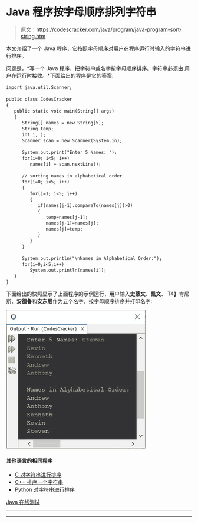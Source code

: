 # Java 程序按字母顺序排列字符串

> 原文：<https://codescracker.com/java/program/java-program-sort-string.htm>

本文介绍了一个 Java 程序，它按照字母顺序对用户在程序运行时输入的字符串进行排序。

问题是，*写一个 Java 程序，把字符串或名字按字母顺序排序。字符串必须由 用户在运行时接收。*下面给出的程序是它的答案:

```
import java.util.Scanner;

public class CodesCracker
{
   public static void main(String[] args)
   {
      String[] names = new String[5];
      String temp;
      int i, j;
      Scanner scan = new Scanner(System.in);

      System.out.print("Enter 5 Names: ");
      for(i=0; i<5; i++)
         names[i] = scan.nextLine();

      // sorting names in alphabetical order
      for(i=0; i<5; i++)
      {
         for(j=1; j<5; j++)
         {
            if(names[j-1].compareTo(names[j])>0)
            {
               temp=names[j-1];
               names[j-1]=names[j];
               names[j]=temp;
            }
         }
      }

      System.out.println("\nNames in Alphabetical Order:");
      for(i=0;i<5;i++)
         System.out.println(names[i]);
   }
}
```

下面给出的快照显示了上面程序的示例运行，用户输入**史蒂文**、**凯文**、 T4】肯尼斯、**安德鲁**和**安东尼**作为五个名字，按字母顺序排序并打印名字:

![Java Program sort string](img/b394c686bc2368fb0fc2f80f36f374dc.png)

#### 其他语言的相同程序

*   [C 对字符串进行排序](/c/program/c-program-sort-string.htm)
*   [C++ 排序一个字符串](/cpp/program/cpp-program-sort-string.htm)
*   [Python 对字符串进行排序](/python/program/python-program-sort-string-in-alphabetical-order.htm)

[Java 在线测试](/exam/showtest.php?subid=1)

* * *

* * *